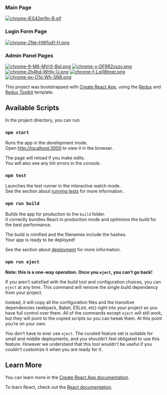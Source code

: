 ### Main Page
[![chrome-IES42er9n-B.gif](https://i.postimg.cc/rwtRW1y6/chrome-IES42er9n-B.gif)](https://postimg.cc/87NCgrrw)

### Login Form Page
[![chrome-ZNe-HWfod1-H.png](https://i.postimg.cc/dQRSGftF/chrome-ZNe-HWfod1-H.png)](https://postimg.cc/pyTZHqFc)

### Admin Panel Pages
[![chrome-9-M6-MVr0-Bjd.png](https://i.postimg.cc/zDRHMmRm/chrome-9-M6-MVr0-Bjd.png)](https://postimg.cc/PNTqpR4K)
[![chrome-y-DFRR2xszy.png](https://i.postimg.cc/SKqGQSCz/chrome-y-DFRR2xszy.png)](https://postimg.cc/xXxmtSs0)
[![chrome-2h4hd-WHIy-U.png](https://i.postimg.cc/JhGjzst0/chrome-2h4hd-WHIy-U.png)](https://postimg.cc/yJCDfYmC)
[![chrome-f-Lqj18hner.png](https://i.postimg.cc/T3j4JHcg/chrome-f-Lqj18hner.png)](https://postimg.cc/683c9cgp)
[![chrome-ex-O1q-Wh-SN8.png](https://i.postimg.cc/qRnhNYn6/chrome-ex-O1q-Wh-SN8.png)](https://postimg.cc/CBhLtccw)


This project was bootstrapped with [Create React App](https://github.com/facebook/create-react-app), using the [Redux](https://redux.js.org/) and [Redux Toolkit](https://redux-toolkit.js.org/) template.

## Available Scripts

In the project directory, you can run:

### `npm start`

Runs the app in the development mode.<br />
Open [http://localhost:3000](http://localhost:3000) to view it in the browser.

The page will reload if you make edits.<br />
You will also see any lint errors in the console.

### `npm test`

Launches the test runner in the interactive watch mode.<br />
See the section about [running tests](https://facebook.github.io/create-react-app/docs/running-tests) for more information.

### `npm run build`

Builds the app for production to the `build` folder.<br />
It correctly bundles React in production mode and optimizes the build for the best performance.

The build is minified and the filenames include the hashes.<br />
Your app is ready to be deployed!

See the section about [deployment](https://facebook.github.io/create-react-app/docs/deployment) for more information.

### `npm run eject`

**Note: this is a one-way operation. Once you `eject`, you can’t go back!**

If you aren’t satisfied with the build tool and configuration choices, you can `eject` at any time. This command will remove the single build dependency from your project.

Instead, it will copy all the configuration files and the transitive dependencies (webpack, Babel, ESLint, etc) right into your project so you have full control over them. All of the commands except `eject` will still work, but they will point to the copied scripts so you can tweak them. At this point you’re on your own.

You don’t have to ever use `eject`. The curated feature set is suitable for small and middle deployments, and you shouldn’t feel obligated to use this feature. However we understand that this tool wouldn’t be useful if you couldn’t customize it when you are ready for it.

## Learn More

You can learn more in the [Create React App documentation](https://facebook.github.io/create-react-app/docs/getting-started).

To learn React, check out the [React documentation](https://reactjs.org/).

